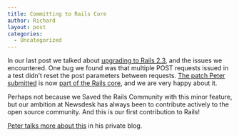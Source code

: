 ```yaml
---
title: Committing to Rails Core
author: Richard
layout: post
categories:
  - Uncategorized
---
```

In our last post we talked about [upgrading to Rails 2.3][1], and the issues we encountered. One bug we found was that multiple POST requests issued in a test didn’t reset the post parameters between requests. [The patch Peter submitted][2] is now [part of the Rails core][3], and we are very happy about it.

Perhaps not because we Saved the Rails Community with this minor feature, but our ambition at Newsdesk has always been to contribute actively to the open source community. And this is our first contribution to Rails!

[Peter talks more about this][4] in his private blog.

 [1]: http://developer.newsdesk.se/2009/03/17/upgrading-to-rails-23/
 [2]: http://rails.lighthouseapp.com/projects/8994/tickets/2271-reset-request_params-in-testrequestrecycle#ticket-2271-1
 [3]: http://github.com/rails/rails/commit/8fa4275a72c334fe945dada6113fa0153ca28c87
 [4]: http://marklunds.com/articles/one/407
